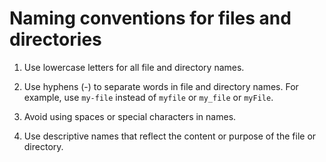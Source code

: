 # Naming conventions for files and directories

1. Use lowercase letters for all file and directory names.

2. Use hyphens (-) to separate words in file and directory names.
   For example, use `my-file` instead of `myfile` or `my_file` or `myFile`.

3. Avoid using spaces or special characters in names.

4. Use descriptive names that reflect the content or purpose of the file or directory.
